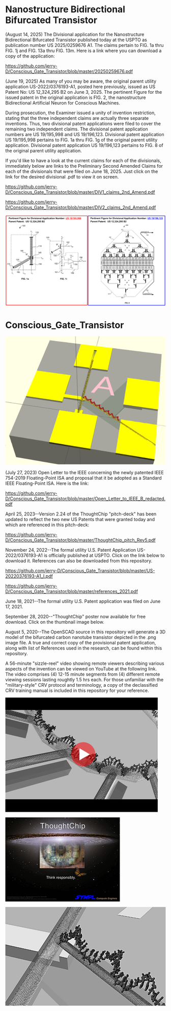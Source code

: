 # Nanostructure Bidirectional Bifurcated Transistor
(August 14, 2025) The Divisional application for the Nanostructure Bidirectional Bifurcated Transistor published today at the USPTO as publication number US 2025/0259676 A1.  The claims pertain to FIG. 1a thru FIG. 1j and FIG. 13a thru FIG. 13m.  Here is a link where you can download a copy of the application:

https://github.com/jerry-D/Conscious_Gate_Transistor/blob/master/20250259676.pdf

(June 19, 2025) As many of you may be aware, the original parent utility application US-2022/0376193-A1, posted here previously, issued as US Patent No: US 12,324,295 B2 on June 3, 2025.  The pertinent Figure for the issued patent in the original application is FIG. 2, the nanostructure Bidirectional Artificial Neuron for Conscious Machines.  

During prosecution, the Examiner issued a unity of invention restriction, stating that the three independent claims are actually three separate inventions.  Thus, two divisional patent applications were filed to cover the remaining two independent claims.  The divisional patent application numbers are US 19/195,998 and US 19/196,123.  Divisional patent application US 19/195,998 pertains to FIG. 1a thru FIG. 1g of the original parent utility application. Divisional patent application US 19/196,123 pertains to FIG. 8 of the original parent utility application.

If you'd like to have a look at the current claims for each of the divisionals, immediately below are links to the Preliminary Second Amended Claims for each of the divisionals that were filed on June 18, 2025.  Just click on the link for the desired divisional .pdf to view it on screen.

https://github.com/jerry-D/Conscious_Gate_Transistor/blob/master/DIV1_claims_2nd_Amend.pdf

https://github.com/jerry-D/Conscious_Gate_Transistor/blob/master/DIV2_claims_2nd_Amend.pdf

![](https://github.com/jerry-D/Conscious_Gate_Transistor/blob/master/DIV_FIGs_both.png)

# Conscious_Gate_Transistor

![](https://github.com/jerry-D/Conscious_Gate_Transistor/blob/master/Thought_Chip_01.png )

(July 27, 2023) Open Letter to the IEEE concerning the newly patented IEEE 754-2019 Floating-Point ISA and proposal that it be adopted as a Standard IEEE Floating-Point ISA. Here is the link:

https://github.com/jerry-D/Conscious_Gate_Transistor/blob/master/Open_Letter_to_IEEE_B_redacted.pdf

April 25, 2023--Version 2.24 of the ThoughtChip "pitch-deck" has been updated to reflect the two new US Patents that were granted today and which are referenced in this pitch-deck:

https://github.com/jerry-D/Conscious_Gate_Transistor/blob/master/ThoughtChip_pitch_Rev5.pdf

November 24, 2022--The formal utility U.S. Patent Application US-2022/0376193-A1 is officially published at USPTO. Click on the link below to download it.  References can also be downloaded from this repository.

https://github.com/jerry-D/Conscious_Gate_Transistor/blob/master/US-20220376193-A1_I.pdf

https://github.com/jerry-D/Conscious_Gate_Transistor/blob/master/references_2021.pdf

June 18, 2021--The formal utility U.S. Patent application was filed on June 17, 2021.

September 28, 2020--"ThoughtChip" poster now available for free download.  Click on the thumbnail image below.

August 5, 2020--The OpenSCAD source in this repository will generate a 3D model of the bifurcated carbon nanotube transistor depicted in the .png image file.
A true and correct copy of the provisional patent application, along with list of References used in the research, can be found within this repository.

A 56-minute "sizzle-reel" video showing remote viewers describing various aspects of the invention can be viewed on YouTube at the following link.  The video comprises (4) 12-15 minute segments from (4) different remote viewing sessions lasting roughtly 1.5 hrs each.  For those unfamiliar with the "military-style" CRV protocol and terminology, a copy of the declassified CRV training manual is included in this repository for your reference.

[<img src="https://github.com/jerry-D/Conscious_Gate_Transistor/blob/master/CGT_CRV_YouTube_Thumb.png">](https://www.youtube.com/watch?v=Hdq3M4zQx_o/)

[![ThinkChip](https://github.com/jerry-D/Conscious_Gate_Transistor/blob/master/ThoughtChip_Poster1_thumb.png)](https://github.com/jerry-D/Conscious_Gate_Transistor/blob/master/ThoughtChip_Poster1.pdf)

![](https://github.com/jerry-D/Conscious_Gate_Transistor/blob/master/Conscious_CNT_Transistor_3D.png )

